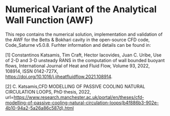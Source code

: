 # Numerical Variant of the Analytical Wall Function (AWF)
This repo contains the numerical solution, implementation and validation of the AWF for the Betts & Bokhari cavity in the open-source CFD code, Code_Saturne v5.0.8. Furhter information and details can be found in:

[1] Constantinos Katsamis, Tim Craft, Hector Iacovides, Juan C. Uribe, Use of 2-D and 3-D unsteady RANS in the computation of wall bounded buoyant flows,
International Journal of Heat and Fluid Flow, Volume 93, 2022, 108914, ISSN 0142-727X, https://doi.org/10.1016/j.ijheatfluidflow.2021.108914.

[2] C. Katsamis,CFD MODELLING OF PASSIVE COOLING NATURAL CIRCULATION LOOPS, PhD thesis, 2022, url=https://www.research.manchester.ac.uk/portal/en/theses/cfd-modelling-of-passive-cooling-natural-circulation-loops(b4f886b3-902e-4b10-94a2-5a26a86c587d).html


